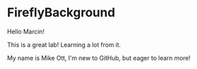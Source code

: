 # FireflyBackground


Hello Marcin!

This is a great lab!  Learning a lot from it.  


My name is Mike Ott, I'm new to GitHub, but eager to learn more!
